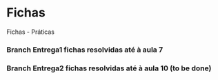 # Fichas
Fichas - Práticas

### Branch Entrega1 fichas resolvidas até à aula 7
### Branch Entrega2 fichas resolvidas até à aula 10 (to be done)
